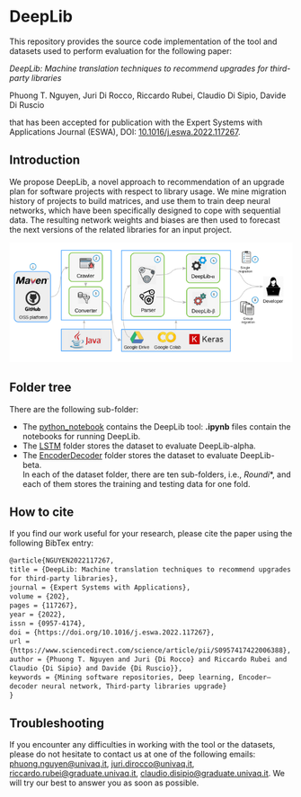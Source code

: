 # DeepLib 

This repository provides the source code implementation of the tool and datasets used to perform evaluation for the following paper: 

_DeepLib: Machine translation techniques to recommend upgrades for third-party libraries_

Phuong T. Nguyen, Juri Di Rocco, Riccardo Rubei, Claudio Di Sipio, Davide Di Ruscio

that has been accepted for publication with the Expert Systems with Applications Journal (ESWA), DOI: 
[10.1016/j.eswa.2022.117267](https://doi.org/10.1016/j.eswa.2022.117267).

## Introduction
We propose DeepLib, a novel approach to recommendation of an upgrade plan for software projects with respect to library usage. We mine migration history of projects
to build matrices, and use them to train deep neural networks, which have been specifically designed to cope with sequential data. The resulting network weights and biases are then used
to forecast the next versions of the related libraries for an input project.

<p align="center">
<img src="https://github.com/MDEGroup/DeepLib/blob/master/images/DeepLib.png" width="600">
</p>

## Folder tree

There are the following sub-folder:

* The [python_notebook](./python_notebook) contains the DeepLib tool:
	 **.ipynb** files contain the notebooks for running DeepLib.	
* The [LSTM](./LSTM) folder stores the dataset to evaluate DeepLib-alpha.	
* The [EncoderDecoder](./EncoderDecoder) folder stores the dataset to evaluate DeepLib-beta.	
	 In each of the dataset folder, there are ten sub-folders, i.e., *Roundi**, and each of them stores the training and testing data for one fold.


## How to cite
If you find our work useful for your research, please cite the paper using the following BibTex entry:

```
@article{NGUYEN2022117267,
title = {DeepLib: Machine translation techniques to recommend upgrades for third-party libraries},
journal = {Expert Systems with Applications},
volume = {202},
pages = {117267},
year = {2022},
issn = {0957-4174},
doi = {https://doi.org/10.1016/j.eswa.2022.117267},
url = {https://www.sciencedirect.com/science/article/pii/S0957417422006388},
author = {Phuong T. Nguyen and Juri {Di Rocco} and Riccardo Rubei and Claudio {Di Sipio} and Davide {Di Ruscio}},
keywords = {Mining software repositories, Deep learning, Encoder–decoder neural network, Third-party libraries upgrade}
}

```


## Troubleshooting

If you encounter any difficulties in working with the tool or the datasets, please do not hesitate to contact us at one of the following emails: phuong.nguyen@univaq.it, juri.dirocco@univaq.it, riccardo.rubei@graduate.univaq.it, claudio.disipio@graduate.univaq.it. We will try our best to answer you as soon as possible.
